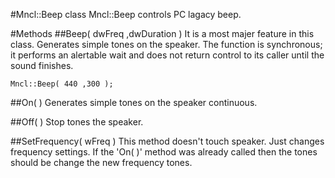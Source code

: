 #Mncl::Beep class
Mncl::Beep controls PC lagacy beep. 

#Methods
##Beep( dwFreq ,dwDuration )
It is a most majer feature in this class.
Generates simple tones on the speaker. The function is synchronous;
it performs an alertable wait and does not return control to its caller until the sound finishes.

    Mncl::Beep( 440 ,300 );

##On( )
Generates simple tones on the speaker continuous.

##Off( )
Stop tones the speaker.

##SetFrequency( wFreq )
This method doesn't touch speaker. Just changes frequency settings.
If the 'On( )' method was already called then the tones should be change the new frequency tones.


